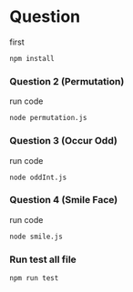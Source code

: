 # Question

first

```
npm install
```

### Question 2 (Permutation)

run code

```
node permutation.js
```

### Question 3 (Occur Odd)

run code

```
node oddInt.js
```

### Question 4 (Smile Face)

run code

```
node smile.js
```

### Run test all file

```
npm run test
```
